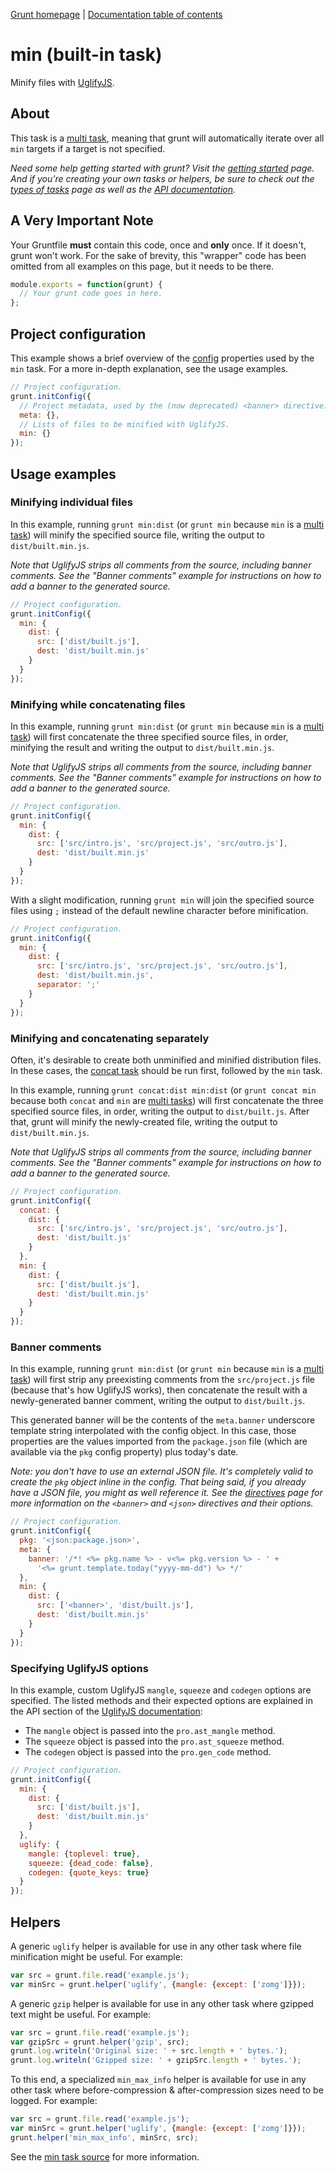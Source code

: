 [Grunt homepage](http://gruntjs.com/) | [Documentation table of contents](toc.md)

# min (built-in task)
Minify files with [UglifyJS][uglify].

[uglify]: https://github.com/mishoo/UglifyJS/

## About

This task is a [multi task](types_of_tasks.md), meaning that grunt will automatically iterate over all `min` targets if a target is not specified.

_Need some help getting started with grunt? Visit the [getting started](getting_started.md) page. And if you're creating your own tasks or helpers, be sure to check out the [types of tasks](types_of_tasks.md) page as well as the [API documentation](api.md)._

## A Very Important Note
Your Gruntfile **must** contain this code, once and **only** once. If it doesn't, grunt won't work. For the sake of brevity, this "wrapper" code has been omitted from all examples on this page, but it needs to be there.

```javascript
module.exports = function(grunt) {
  // Your grunt code goes in here.
};
```

## Project configuration

This example shows a brief overview of the [config](api_config.md) properties used by the `min` task. For a more in-depth explanation, see the usage examples.

```javascript
// Project configuration.
grunt.initConfig({
  // Project metadata, used by the (now deprecated) <banner> directive.
  meta: {},
  // Lists of files to be minified with UglifyJS.
  min: {}
});
```

## Usage examples

### Minifying individual files

In this example, running `grunt min:dist` (or `grunt min` because `min` is a [multi task](types_of_tasks.md)) will minify the specified source file, writing the output to `dist/built.min.js`.

_Note that UglifyJS strips all comments from the source, including banner comments. See the "Banner comments" example for instructions on how to add a banner to the generated source._

```javascript
// Project configuration.
grunt.initConfig({
  min: {
    dist: {
      src: ['dist/built.js'],
      dest: 'dist/built.min.js'
    }
  }
});
```

### Minifying while concatenating files

In this example, running `grunt min:dist` (or `grunt min` because `min` is a [multi task](types_of_tasks.md)) will first concatenate the three specified source files, in order, minifying the result and writing the output to `dist/built.min.js`.

_Note that UglifyJS strips all comments from the source, including banner comments. See the "Banner comments" example for instructions on how to add a banner to the generated source._

```javascript
// Project configuration.
grunt.initConfig({
  min: {
    dist: {
      src: ['src/intro.js', 'src/project.js', 'src/outro.js'],
      dest: 'dist/built.min.js'
    }
  }
});
```

With a slight modification, running `grunt min` will join the specified source files using `;` instead of the default newline character before minification.

```javascript
// Project configuration.
grunt.initConfig({
  min: {
    dist: {
      src: ['src/intro.js', 'src/project.js', 'src/outro.js'],
      dest: 'dist/built.min.js',
      separator: ';'
    }
  }
});
```

### Minifying and concatenating separately

Often, it's desirable to create both unminified and minified distribution files. In these cases, the [concat task](task_concat.md) should be run first, followed by the `min` task.

In this example, running `grunt concat:dist min:dist` (or `grunt concat min` because both `concat` and `min` are [multi tasks](types_of_tasks.md)) will first concatenate the three specified source files, in order, writing the output to `dist/built.js`. After that, grunt will minify the newly-created file, writing the output to `dist/built.min.js`.

_Note that UglifyJS strips all comments from the source, including banner comments. See the "Banner comments" example for instructions on how to add a banner to the generated source._

```javascript
// Project configuration.
grunt.initConfig({
  concat: {
    dist: {
      src: ['src/intro.js', 'src/project.js', 'src/outro.js'],
      dest: 'dist/built.js'
    }
  },
  min: {
    dist: {
      src: ['dist/built.js'],
      dest: 'dist/built.min.js'
    }
  }
});
```

### Banner comments

In this example, running `grunt min:dist` (or `grunt min` because `min` is a [multi task](types_of_tasks.md)) will first strip any preexisting comments from the `src/project.js` file (because that's how UglifyJS works), then concatenate the result with a newly-generated banner comment, writing the output to `dist/built.js`.

This generated banner will be the contents of the `meta.banner` underscore template string interpolated with the config object. In this case, those properties are the values imported from the `package.json` file (which are available via the `pkg` config property) plus today's date.

_Note: you don't have to use an external JSON file. It's completely valid to create the `pkg` object inline in the config. That being said, if you already have a JSON file, you might as well reference it. See the [directives](helpers_directives.md) page for more information on the `<banner>` and `<json>` directives and their options._

```javascript
// Project configuration.
grunt.initConfig({
  pkg: '<json:package.json>',
  meta: {
    banner: '/*! <%= pkg.name %> - v<%= pkg.version %> - ' +
      '<%= grunt.template.today("yyyy-mm-dd") %> */'
  },
  min: {
    dist: {
      src: ['<banner>', 'dist/built.js'],
      dest: 'dist/built.min.js'
    }
  }
});
```

### Specifying UglifyJS options

In this example, custom UglifyJS `mangle`, `squeeze` and `codegen` options are specified. The listed methods and their expected options are explained in the API section of the [UglifyJS documentation][uglify]:

* The `mangle` object is passed into the `pro.ast_mangle` method.
* The `squeeze` object is passed into the `pro.ast_squeeze` method.
* The `codegen` object is passed into the `pro.gen_code` method.

```javascript
// Project configuration.
grunt.initConfig({
  min: {
    dist: {
      src: ['dist/built.js'],
      dest: 'dist/built.min.js'
    }
  },
  uglify: {
    mangle: {toplevel: true},
    squeeze: {dead_code: false},
    codegen: {quote_keys: true}
  }
});
```

## Helpers

A generic `uglify` helper is available for use in any other task where file minification might be useful. For example:

```javascript
var src = grunt.file.read('example.js');
var minSrc = grunt.helper('uglify', {mangle: {except: ['zomg']}});
```

A generic `gzip` helper is available for use in any other task where gzipped text might be useful. For example:

```javascript
var src = grunt.file.read('example.js');
var gzipSrc = grunt.helper('gzip', src);
grunt.log.writeln('Original size: ' + src.length + ' bytes.');
grunt.log.writeln('Gzipped size: ' + gzipSrc.length + ' bytes.');
```

To this end, a specialized `min_max_info` helper is available for use in any other task where before-compression & after-compression sizes need to be logged. For example:

```javascript
var src = grunt.file.read('example.js');
var minSrc = grunt.helper('uglify', {mangle: {except: ['zomg']}});
grunt.helper('min_max_info', minSrc, src);
```

See the [min task source](../tasks/min.js) for more information.
